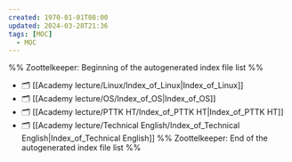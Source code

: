 ```yaml
---
created: 1970-01-01T08:00
updated: 2024-03-28T21:36
tags: [MOC]
  - MOC
---
```

%% Zoottelkeeper: Beginning of the autogenerated index file list  %%
- 🗂️ [[Academy lecture/Linux/Index_of_Linux|Index_of_Linux]]
- 🗂️ [[Academy lecture/OS/Index_of_OS|Index_of_OS]]
- 🗂️ [[Academy lecture/PTTK HT/Index_of_PTTK HT|Index_of_PTTK HT]]
- 🗂️ [[Academy lecture/Technical English/Index_of_Technical English|Index_of_Technical English]]
%% Zoottelkeeper: End of the autogenerated index file list  %%
